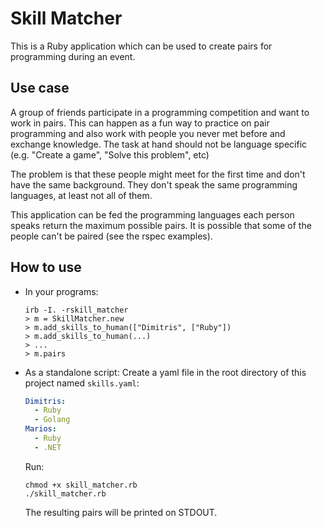 # Skill Matcher

This is a Ruby application which can be used to create pairs for programming during an event.

## Use case

A group of friends participate in a programming competition and want to work in pairs. This can happen as a fun way to practice on pair programming and also work with people you never met before and exchange knowledge. The task at hand should not be language specific (e.g. "Create a game", "Solve this problem", etc)

The problem is that these people might meet for the first time and don't have the same background. They don't speak the same programming languages, at least not all of them.

This application can be fed the programming languages each person speaks return the maximum possible pairs. It is possible that some of the people can't be paired (see the rspec examples).

## How to use

- In your programs:

  ```
  irb -I. -rskill_matcher
  > m = SkillMatcher.new
  > m.add_skills_to_human(["Dimitris", ["Ruby"])
  > m.add_skills_to_human(...)
  > ...
  > m.pairs
  ```

- As a standalone script:
  Create a yaml file in the root directory of this project named `skills.yaml`:

  ```yaml
  Dimitris:
    - Ruby
    - Golang
  Marios:
    - Ruby
    - .NET
  ```

  Run:

  ```
  chmod +x skill_matcher.rb
  ./skill_matcher.rb
  ```

  The resulting pairs will be printed on STDOUT.
